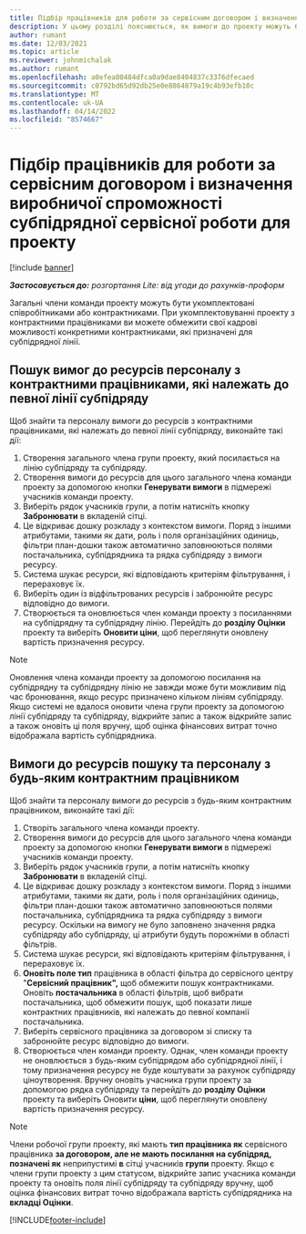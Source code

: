 ```yaml
---
title: Підбір працівників для роботи за сервісним договором і визначення виробничої спроможності субпідрядної сервісної роботи для проекту
description: У цьому розділі пояснюється, як вимоги до проекту можуть бути укомплектовані за допомогою контрактників або субпідрядних потужностей у корпорації Майкрософт Dynamics 365 Project Operations.
author: rumant
ms.date: 12/03/2021
ms.topic: article
ms.reviewer: johnmichalak
ms.author: rumant
ms.openlocfilehash: a0efea80484dfca0a9dae8404837c3376dfecaed
ms.sourcegitcommit: c0792bd65d92db25e0e8864879a19c4b93efb10c
ms.translationtype: MT
ms.contentlocale: uk-UA
ms.lasthandoff: 04/14/2022
ms.locfileid: "8574667"
---
```

# <a name="staffing-a-project-with-contract-workers-and-subcontracted-capacity"></a>Підбір працівників для роботи за сервісним договором і визначення виробничої спроможності субпідрядної сервісної роботи для проекту

[!include [banner](../../includes/dataverse-preview.md)]

_**Застосовується до:** розгортання Lite: від угоди до рахунків-проформ_

Загальні члени команди проекту можуть бути укомплектовані співробітниками або контрактниками. При укомплектовуванні проекту з контрактними працівниками ви можете обмежити свої кадрові можливості конкретними контрактниками, які призначені для субпідрядної лінії. 

## <a name="search-for-staff-resource-requirements-with-contract-workers-that-belong-to-a-specific-subcontract-line"></a>Пошук вимог до ресурсів персоналу з контрактними працівниками, які належать до певної лінії субпідряду

Щоб знайти та персоналу вимоги до ресурсів з контрактними працівниками, які належать до певної лінії субпідряду, виконайте такі дії:

1. Створення загального члена групи проекту, який посилається на лінію субпідряду та субпідряду.
2. Створення вимоги до ресурсів для цього загального члена команди проекту за допомогою кнопки **Генерувати вимоги** в підмережі учасників команди проекту.
3. Виберіть рядок учасників групи, а потім натисніть кнопку **Забронювати** в вкладеній сітці. 
4. Це відкриває дошку розкладу з контекстом вимоги. Поряд з іншими атрибутами, такими як дати, роль і поля організаційних одиниць, фільтри план-дошки також автоматично заповнюються полями постачальника, субпідрядника та рядка субпідряду з вимоги ресурсу.
5. Система шукає ресурси, які відповідають критеріям фільтрування, і перераховує їх. 
6. Виберіть один із відфільтрованих ресурсів і забронюйте ресурс відповідно до вимоги. 
7. Створюється та оновлюється член команди проекту з посиланнями на субпідрядну та субпідрядну лінію. Перейдіть до **розділу Оцінки** проекту та виберіть **Оновити ціни**, щоб переглянути оновлену вартість призначення ресурсу. 

> [!NOTE]
> Оновлення члена команди проекту за допомогою посилання на субпідрядну та субпідрядну лінію не завжди може бути можливим під час бронювання, якщо ресурс призначено кільком лініям субпідряду. Якщо системі не вдалося оновити члена групи проекту за допомогою лінії субпідряду та субпідряду, відкрийте запис а також відкрийте запис а також оновіть ці поля вручну, щоб оцінка фінансових витрат точно відображала вартість субпідрядника.

## <a name="search-for-and-staff-resource-requirements-with-any-contract-worker"></a>Вимоги до ресурсів пошуку та персоналу з будь-яким контрактним працівником

Щоб знайти та персоналу вимоги до ресурсів з будь-яким контрактним працівником, виконайте такі дії:

1. Створіть загального члена команди проекту.
2. Створення вимоги до ресурсів для цього загального члена команди проекту за допомогою кнопки **Генерувати вимоги** в підмережі учасників команди проекту.
3. Виберіть рядок учасників групи, а потім натисніть кнопку **Забронювати** в вкладеній сітці. 
4. Це відкриває дошку розкладу з контекстом вимоги. Поряд з іншими атрибутами, такими як дати, роль і поля організаційних одиниць, фільтри план-дошки також автоматично заповнюються полями постачальника, субпідрядника та рядка субпідряду з вимоги ресурсу. Оскільки на вимогу не було заповнено значення рядка субпідряду або субпідряду, ці атрибути будуть порожніми в області фільтрів.
5. Система шукає ресурси, які відповідають критеріям фільтрування, і перераховує їх.
6. **Оновіть поле тип** працівника в області фільтра до сервісного центру "**Сервісний працівник",** щоб обмежити пошук контрактниками. Оновіть **постачальника** в області фільтрів, щоб вибрати постачальника, щоб обмежити пошук, щоб показати лише контрактних працівників, які належать до певної компанії постачальника.
7. Виберіть сервісного працівника за договором зі списку та забронюйте ресурс відповідно до вимоги.
8. Створюється член команди проекту. Однак, член команди проекту не оновлюється з будь-яким субпідрядом або субпідрядної лінії, і тому призначення ресурсу не буде коштувати за рахунок субпідряду ціноутворення. Вручну оновіть учасника групи проекту за допомогою рядка субпідряду та перейдіть до **розділу Оцінки** проекту та виберіть Оновити **ціни**, щоб переглянути оновлену вартість призначення ресурсу.

> [!NOTE]
> Члени робочої групи проекту, які мають **тип працівника як** сервісного працівника **за договором, але не мають посилання на субпідряд, позначені як** неприпустимі **в** сітці учасників **групи** проекту. Якщо є члени групи проекту з цим статусом, відкрийте запис учасника команди проекту та оновіть поля лінії субпідряду та субпідряду вручну, щоб оцінка фінансових витрат точно відображала вартість субпідрядника на **вкладці Оцінки**. 


[!INCLUDE[footer-include](../../includes/footer-banner.md)]
